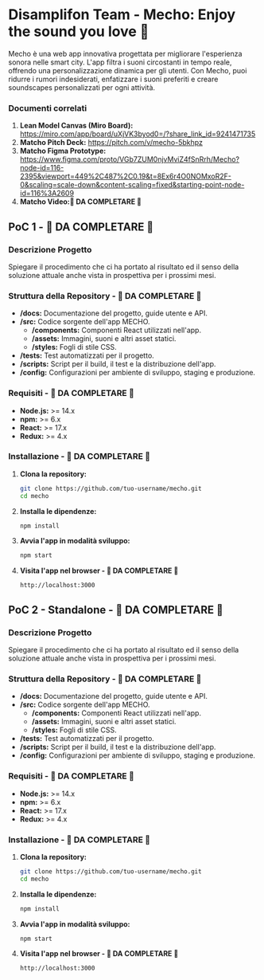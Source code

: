 # Disamplifon Team - Mecho: Enjoy the sound you love 🎼

Mecho è una web app innovativa progettata per migliorare l'esperienza sonora nelle smart city. L'app filtra i suoni circostanti in tempo reale, offrendo una personalizzazione dinamica per gli utenti. Con Mecho, puoi ridurre i rumori indesiderati, enfatizzare i suoni preferiti e creare soundscapes personalizzati per ogni attività.

### Documenti correlati

1. **Lean Model Canvas (Miro Board):** https://miro.com/app/board/uXjVK3byod0=/?share_link_id=9241471735
2. **Matcho Pitch Deck:** https://pitch.com/v/mecho-5bkhpz
3. **Matcho Figma Prototype:** https://www.figma.com/proto/VGb7ZUM0njvMviZ4fSnRrh/Mecho?node-id=116-2395&viewport=449%2C487%2C0.19&t=8Ex6r4O0NOMxoR2F-0&scaling=scale-down&content-scaling=fixed&starting-point-node-id=116%3A2609
3. **Matcho Video:🚨 DA COMPLETARE 🚨** 

## PoC 1 - 🚨 DA COMPLETARE 🚨

### Descrizione Progetto
Spiegare il procedimento che ci ha portato al risultato ed il senso della soluzione attuale anche vista in prospettiva per i prossimi mesi.

### Struttura della Repository - 🚨 DA COMPLETARE 🚨
- **/docs:** Documentazione del progetto, guide utente e API.
- **/src:** Codice sorgente dell'app MECHO.
  - **/components:** Componenti React utilizzati nell'app.
  - **/assets:** Immagini, suoni e altri asset statici.
  - **/styles:** Fogli di stile CSS.
- **/tests:** Test automatizzati per il progetto.
- **/scripts:** Script per il build, il test e la distribuzione dell'app.
- **/config:** Configurazioni per ambiente di sviluppo, staging e produzione.

### Requisiti - 🚨 DA COMPLETARE 🚨
- **Node.js:** >= 14.x
- **npm:** >= 6.x
- **React:** >= 17.x
- **Redux:** >= 4.x

### Installazione - 🚨 DA COMPLETARE 🚨
1. **Clona la repository:**
   ```sh
   git clone https://github.com/tuo-username/mecho.git
   cd mecho
   ```

2. **Installa le dipendenze:**
   ```sh
   npm install
   ```

3. **Avvia l'app in modalità sviluppo:**
   ```sh
   npm start
   ```

4. **Visita l'app nel browser - 🚨 DA COMPLETARE 🚨**
   ```
   http://localhost:3000
   ```

## PoC 2 - Standalone - 🚨 DA COMPLETARE 🚨

### Descrizione Progetto
Spiegare il procedimento che ci ha portato al risultato ed il senso della soluzione attuale anche vista in prospettiva per i prossimi mesi.

### Struttura della Repository - 🚨 DA COMPLETARE 🚨
- **/docs:** Documentazione del progetto, guide utente e API.
- **/src:** Codice sorgente dell'app MECHO.
  - **/components:** Componenti React utilizzati nell'app.
  - **/assets:** Immagini, suoni e altri asset statici.
  - **/styles:** Fogli di stile CSS.
- **/tests:** Test automatizzati per il progetto.
- **/scripts:** Script per il build, il test e la distribuzione dell'app.
- **/config:** Configurazioni per ambiente di sviluppo, staging e produzione.

### Requisiti - 🚨 DA COMPLETARE 🚨
- **Node.js:** >= 14.x
- **npm:** >= 6.x
- **React:** >= 17.x
- **Redux:** >= 4.x

### Installazione - 🚨 DA COMPLETARE 🚨
1. **Clona la repository:**
   ```sh
   git clone https://github.com/tuo-username/mecho.git
   cd mecho
   ```

2. **Installa le dipendenze:**
   ```sh
   npm install
   ```

3. **Avvia l'app in modalità sviluppo:**
   ```sh
   npm start
   ```

4. **Visita l'app nel browser - 🚨 DA COMPLETARE 🚨**
   ```
   http://localhost:3000
   ```

